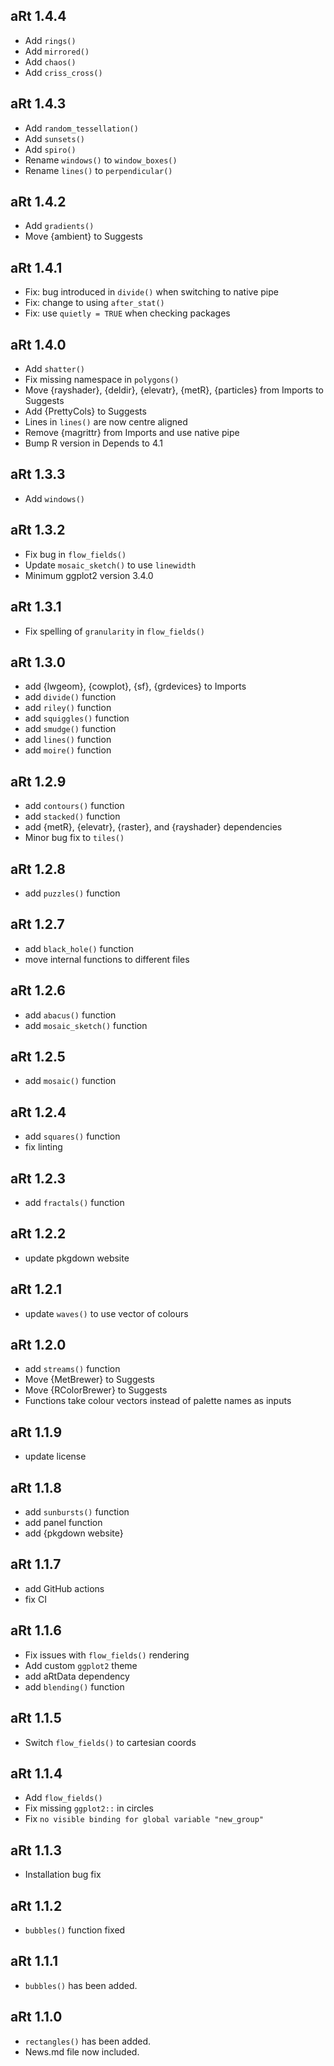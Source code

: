 ## aRt 1.4.4

* Add `rings()`
* Add `mirrored()`
* Add `chaos()`
* Add `criss_cross()`

## aRt 1.4.3

* Add `random_tessellation()`
* Add `sunsets()`
* Add `spiro()`
* Rename `windows()` to `window_boxes()`
* Rename `lines()` to `perpendicular()`

## aRt 1.4.2

* Add `gradients()`
* Move {ambient} to Suggests

## aRt 1.4.1

* Fix: bug introduced in `divide()` when switching to native pipe
* Fix: change to using `after_stat()`
* Fix: use `quietly = TRUE` when checking packages 

## aRt 1.4.0

* Add `shatter()`
* Fix missing namespace in `polygons()`
* Move {rayshader}, {deldir}, {elevatr}, {metR}, {particles} from Imports to Suggests
* Add {PrettyCols} to Suggests
* Lines in `lines()` are now centre aligned
* Remove {magrittr} from Imports and use native pipe
* Bump R version in Depends to 4.1

## aRt 1.3.3

* Add `windows()`

## aRt 1.3.2

* Fix bug in `flow_fields()`
* Update `mosaic_sketch()` to use `linewidth`
* Minimum ggplot2 version 3.4.0

## aRt 1.3.1

* Fix spelling of `granularity` in `flow_fields()`

## aRt 1.3.0

* add {lwgeom}, {cowplot}, {sf}, {grdevices} to Imports
* add `divide()` function
* add `riley()` function
* add `squiggles()` function
* add `smudge()` function
* add `lines()` function
* add `moire()` function

## aRt 1.2.9

* add `contours()` function
* add `stacked()` function
* add {metR}, {elevatr}, {raster}, and {rayshader} dependencies
* Minor bug fix to `tiles()`

## aRt 1.2.8

* add `puzzles()` function

## aRt 1.2.7

* add `black_hole()` function
* move internal functions to different files

## aRt 1.2.6

* add `abacus()` function
* add `mosaic_sketch()` function

## aRt 1.2.5

* add `mosaic()` function

## aRt 1.2.4

* add `squares()` function
* fix linting

## aRt 1.2.3

* add `fractals()` function

## aRt 1.2.2

* update pkgdown website

## aRt 1.2.1

* update `waves()` to use vector of colours

## aRt 1.2.0

* add `streams()` function
* Move {MetBrewer} to Suggests
* Move {RColorBrewer} to Suggests
* Functions take colour vectors instead of palette names as inputs

## aRt 1.1.9

* update license

## aRt 1.1.8

* add `sunbursts()` function
* add panel function
* add {pkgdown website}

## aRt 1.1.7

* add GitHub actions
* fix CI

## aRt 1.1.6

* Fix issues with `flow_fields()` rendering
* Add custom `ggplot2` theme
* add aRtData dependency
* add `blending()` function

## aRt 1.1.5

* Switch `flow_fields()` to cartesian coords

## aRt 1.1.4

* Add `flow_fields()`
* Fix missing `ggplot2::` in circles
* Fix `no visible binding for global variable "new_group"`

## aRt 1.1.3

* Installation bug fix

## aRt 1.1.2

* `bubbles()` function fixed

## aRt 1.1.1

* `bubbles()` has been added.

## aRt 1.1.0

* `rectangles()` has been added.
* News.md file now included.

